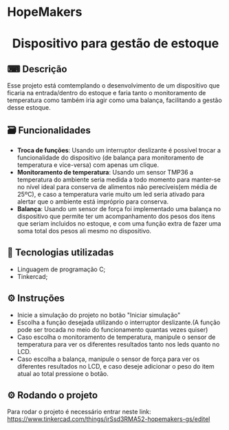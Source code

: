 # HopeMakers

<h1 align="center"> Dispositivo para gestão de estoque </h1>


## ⌨ Descrição  

Esse projeto está comtemplando o desenvolvimento de um dispositivo que ficaria na entrada/dentro do estoque e faria tanto o monitoramento de temperatura como também iria agir como uma balança, facilitando a gestão desse estoque.

## 🗃 Funcionalidades
* <b>Troca de funções</b>: Usando um interruptor deslizante é possível trocar a funcionalidade do dispositivo (de balança para monitoramento de temperatura e vice-versa) com apenas um clique.
* <b>Monitoramento de temperatura</b>: Usando um sensor TMP36 a temperatura do ambiente seria medida a todo momento para manter-se no nível ideal para conserva de alimentos não perecíveis(em média de 25ºC), e caso a temperatura varie muito um led seria ativado para alertar que o ambiente está impróprio para conserva.
* <b>Balança</b>: Usando um sensor de força foi implementado uma balança no dispositivo que permite ter um acompanhamento dos pesos dos itens que seriam incluidos no estoque, e com uma função extra de fazer uma soma total dos pesos ali mesmo no dispositivo.

 ## 🔗 Tecnologias utilizadas
 * Linguagem de programação C;
 * Tinkercad;

 ## ⚙ Instruções
 * Inicie a simulação do projeto no botão "Iniciar simulação"
 * Escolha a função desejada utilizando o interruptor deslizante.(A função pode ser trocada no meio do funcionamento quantas vezes quiser)
 * Caso escolha o monitoramento de temperatura, manipule o sensor de temperatura para ver os diferentes resultados tanto nos leds quanto no LCD.
 * Caso escolha a balança, manipule o sensor de força para ver os diferentes resultados no LCD, e caso deseje adicionar o peso do item atual ao total pressione o botão.

 ## ⚙ Rodando o projeto 
 Para rodar o projeto é necessário entrar neste link:
 https://www.tinkercad.com/things/irSsd3RMA52-hopemakers-gs/editel
